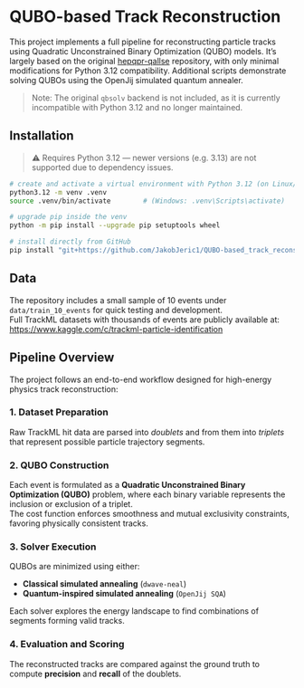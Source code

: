 # QUBO-based Track Reconstruction

This project implements a full pipeline for reconstructing particle tracks using Quadratic Unconstrained Binary Optimization (QUBO) models.
It’s largely based on the original [hepqpr-qallse](https://github.com/derlin/hepqpr-qallse) repository, with only minimal modifications for Python 3.12 compatibility.
Additional scripts demonstrate solving QUBOs using the OpenJij simulated quantum annealer.

> Note: The original `qbsolv` backend is not included, as it is currently incompatible with Python 3.12 and no longer maintained.

## Installation

> ⚠️ Requires Python 3.12 — newer versions (e.g. 3.13) are not supported due to dependency issues.

```bash
# create and activate a virtual environment with Python 3.12 (on Linux/macOS)
python3.12 -m venv .venv
source .venv/bin/activate        # (Windows: .venv\Scripts\activate)

# upgrade pip inside the venv
python -m pip install --upgrade pip setuptools wheel

# install directly from GitHub
pip install "git+https://github.com/JakobJeric1/QUBO-based_track_reconstruction@main"
```

## Data

The repository includes a small sample of 10 events under `data/train_10_events` for quick testing and development.  
Full TrackML datasets with thousands of events are publicly available at:  
https://www.kaggle.com/c/trackml-particle-identification

## Pipeline Overview

The project follows an end-to-end workflow designed for high-energy physics track reconstruction:



### 1. Dataset Preparation
Raw TrackML hit data are parsed into *doublets* and from them into *triplets* that represent possible particle trajectory segments.

### 2. QUBO Construction
Each event is formulated as a **Quadratic Unconstrained Binary Optimization (QUBO)** problem, where each binary variable represents the inclusion or exclusion of a triplet.  
The cost function enforces smoothness and mutual exclusivity constraints, favoring physically consistent tracks.

### 3. Solver Execution
QUBOs are minimized using either:

- **Classical simulated annealing** (`dwave-neal`)  
- **Quantum-inspired simulated annealing** (`OpenJij SQA`)

Each solver explores the energy landscape to find combinations of segments forming valid tracks.

### 4. Evaluation and Scoring
The reconstructed tracks are compared against the ground truth to compute **precision** and **recall** of the doublets.
